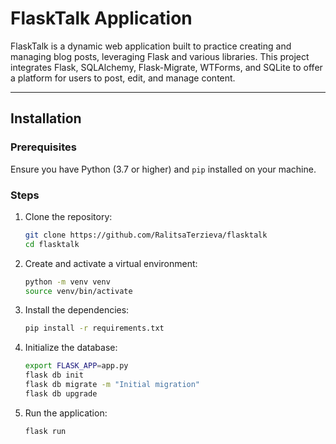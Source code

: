# FlaskTalk Application

FlaskTalk is a dynamic web application built to practice creating and managing blog posts, leveraging Flask and various libraries. This project integrates Flask, SQLAlchemy, Flask-Migrate, WTForms, and SQLite to offer a platform for users to post, edit, and manage content.

---

## Installation

### Prerequisites
Ensure you have Python (3.7 or higher) and `pip` installed on your machine.

### Steps
1. Clone the repository:
   ```bash
   git clone https://github.com/RalitsaTerzieva/flasktalk
   cd flasktalk

2. Create and activate a virtual environment:
   ```bash
   python -m venv venv
   source venv/bin/activate
   
4. Install the dependencies:
   ```bash
   pip install -r requirements.txt
   
6. Initialize the database:
   ```bash
   export FLASK_APP=app.py
   flask db init
   flask db migrate -m "Initial migration"
   flask db upgrade
   
8. Run the application:
   ```bash
   flask run
